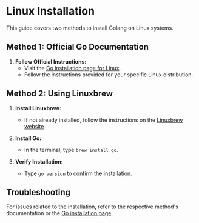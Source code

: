 # Linux Installation

This guide covers two methods to install Golang on Linux systems.

## Method 1: Official Go Documentation

1. **Follow Official Instructions:**
   - Visit the [Go installation page for Linux](https://go.dev/doc/install).
   - Follow the instructions provided for your specific Linux distribution.

## Method 2: Using Linuxbrew

1. **Install Linuxbrew:**

   - If not already installed, follow the instructions on the [Linuxbrew website](https://docs.brew.sh/Homebrew-on-Linux).

2. **Install Go:**

   - In the terminal, type `brew install go`.

3. **Verify Installation:**
   - Type `go version` to confirm the installation.

## Troubleshooting

For issues related to the installation, refer to the respective method's documentation or the [Go installation page](https://go.dev/doc/install).
